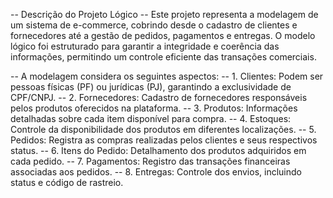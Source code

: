 -- Descrição do Projeto Lógico
-- Este projeto representa a modelagem de um sistema de e-commerce, cobrindo desde o cadastro de clientes e fornecedores até a gestão de pedidos, pagamentos e entregas. O modelo lógico foi estruturado para garantir a integridade e coerência das informações, permitindo um controle eficiente das transações comerciais.

-- A modelagem considera os seguintes aspectos:
-- 1. Clientes: Podem ser pessoas físicas (PF) ou jurídicas (PJ), garantindo a exclusividade de CPF/CNPJ.
-- 2. Fornecedores: Cadastro de fornecedores responsáveis pelos produtos oferecidos na plataforma.
-- 3. Produtos: Informações detalhadas sobre cada item disponível para compra.
-- 4. Estoques: Controle da disponibilidade dos produtos em diferentes localizações.
-- 5. Pedidos: Registra as compras realizadas pelos clientes e seus respectivos status.
-- 6. Itens do Pedido: Detalhamento dos produtos adquiridos em cada pedido.
-- 7. Pagamentos: Registro das transações financeiras associadas aos pedidos.
-- 8. Entregas: Controle dos envios, incluindo status e código de rastreio.
